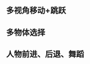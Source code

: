## 多视角移动+跳跃
<preview path="../demo/babylon/rpg/rpgCamera.vue"></preview>

## 多物体选择
<preview path="../demo/babylon/rpg/rpgMultiObjectSelection.vue"></preview>

## 人物前进、后退、舞蹈
<preview path="../demo/babylon/rpg/rpgDance.vue"></preview>
